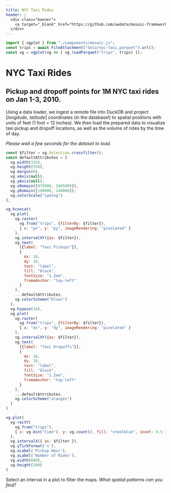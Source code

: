 ```yaml
---
title: NYC Taxi Rides
header: |
  <div class="banner">
    <a target="_blank" href="https://github.com/uwdata/mosaic-framework-example/blob/main/docs/nyc-taxi-rides.md?plain=1"><span>View source ↗</span></a>
  </div>
---
```


```js
import { vgplot } from "./components/mosaic.js";
const trips = await FileAttachment("data/nyc-taxi.parquet").url();
const vg = vgplot(vg => [ vg.loadParquet("trips", trips) ]);
```

# NYC Taxi Rides
## Pickup and dropoff points for 1M NYC taxi rides on Jan 1-3, 2010.

Using a data loader, we ingest a remote file into DuckDB and project [_longitude_, _latitude_] coordinates (in the database!) to spatial positions with units of feet (1 foot = 12 inches).
We then load the prepared data to visualize taxi pickup and dropoff locations, as well as the volume of rides by the time of day.

_Please wait a few seconds for the dataset to load._

```js
const $filter = vg.Selection.crossfilter();
const defaultAttributes = [
  vg.width(335),
  vg.height(550),
  vg.margin(0),
  vg.xAxis(null),
  vg.yAxis(null),
  vg.xDomain([975000, 1005000]),
  vg.yDomain([190000, 240000]),
  vg.colorScale("symlog")
];
```

```js
vg.hconcat(
  vg.plot(
    vg.raster(
      vg.from("trips", {filterBy: $filter}),
      { x: "px", y: "py", imageRendering: "pixelated" }
    ),
    vg.intervalXY({as: $filter}),
    vg.text(
      [{label: "Taxi Pickups"}],
      {
        dx: 10,
        dy: 10,
        text: "label",
        fill: "black",
        fontSize: "1.2em",
        frameAnchor: "top-left"
      }
    ),
    ...defaultAttributes,
    vg.colorScheme("blues")
  ),
  vg.hspace(10),
  vg.plot(
    vg.raster(
      vg.from("trips", {filterBy: $filter}),
      { x: "dx", y: "dy", imageRendering: "pixelated" }
    ),
    vg.intervalXY({as: $filter}),
    vg.text(
      [{label: "Taxi Dropoffs"}],
      {
        dx: 10,
        dy: 10,
        text: "label",
        fill: "black",
        fontSize: "1.2em",
        frameAnchor: "top-left"
      }
    ),
    ...defaultAttributes,
    vg.colorScheme("oranges")
  )
)
```

```js
vg.plot(
  vg.rectY(
    vg.from("trips"),
    { x: vg.bin("time"), y: vg.count(), fill: "steelblue", inset: 0.5 }
  ),
  vg.intervalX({ as: $filter }),
  vg.yTickFormat('s'),
  vg.xLabel('Pickup Hour'),
  vg.yLabel('Number of Rides'),
  vg.width(680),
  vg.height(100)
)
```

Select an interval in a plot to filter the maps.
_What spatial patterns can you find?_
